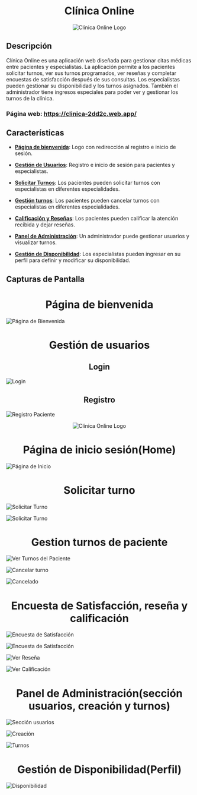 <div align="center">
  <h1>Clínica Online</h1>
</div>

<div align="center">
  <img src="https://firebasestorage.googleapis.com/v0/b/clinica-2dd2c.appspot.com/o/Logo.png?alt=media&token=ffc241b7-bb89-493e-bc80-057a828345df" alt="Clínica Online Logo" >
</div>

## Descripción

Clínica Online es una aplicación web diseñada para gestionar citas médicas entre pacientes y especialistas. La aplicación permite a los pacientes solicitar turnos, ver sus turnos programados, ver reseñas y completar encuestas de satisfacción después de sus consultas. Los especialistas pueden gestionar su disponibilidad y los turnos asignados. También el administrador tiene ingresos especiales para poder ver y gestionar los turnos de la clínica.

### Página web: https://clinica-2dd2c.web.app/

## Características

- [**Página de bienvenida**](#pagina-de-bienvenida): Logo con redirección al registro e inicio de sesión.

- [**Gestión de Usuarios**](#gestión-de-usuarios): Registro e inicio de sesión para pacientes y especialistas.
- [**Solicitar Turnos**](#solicitar-turnos): Los pacientes pueden solicitar turnos con especialistas en diferentes especialidades.
- [**Gestión turnos**](#gestion-turnos): Los pacientes pueden cancelar turnos con especialistas en diferentes especialidades.
- [**Calificación y Reseñas**](#calificación-y-reseñas): Los pacientes pueden calificar la atención recibida y dejar reseñas.
- [**Panel de Administración**](#panel-de-administración): Un administrador puede gestionar usuarios y visualizar turnos.
- [**Gestión de Disponibilidad**](#gestión-de-disponibilidad): Los especialistas pueden ingresar en su perfil para definir y modificar su disponibilidad.



## Capturas de Pantalla

<div id="pagina-de-bienvenida" align="center">
  <h1>Página de bienvenida</h1>
</div>

![Página de Bienvenida](https://firebasestorage.googleapis.com/v0/b/clinica-2dd2c.appspot.com/o/bienvenida.png?alt=media&token=fc408b53-f279-4961-b693-2c93728ac4b3)

<div id="gestión-de-usuarios" align="center">
  <h1>Gestión de usuarios</h1>
</div>

<div align="center">
  <h2>Login</h2>
</div>

![Login](https://firebasestorage.googleapis.com/v0/b/clinica-2dd2c.appspot.com/o/login.png?alt=media&token=5eb09fab-febf-4924-b76a-4c106eba6025)

<div align="center">
  <h2>Registro</h2>
</div>

![Registro Paciente](https://firebasestorage.googleapis.com/v0/b/clinica-2dd2c.appspot.com/o/registroPaciente.png?alt=media&token=6ed94ba3-48c5-4740-b9f7-4bcfadc87889)

<div align="center">
  <img src="https://firebasestorage.googleapis.com/v0/b/clinica-2dd2c.appspot.com/o/registroEspecialista.png?alt=media&token=62137d8b-8a36-490b-b403-a3a1320be59d" alt="Clínica Online Logo">
</div>

<div align="center">
  <h1>Página de inicio sesión(Home)</h1>
</div>

![Página de Inicio](https://firebasestorage.googleapis.com/v0/b/clinica-2dd2c.appspot.com/o/home1.png?alt=media&token=4fdfa78b-f30c-4246-b3dd-c73cd3a0b537)

<div id="solicitar-turnos" align="center">
  <h1>Solicitar turno</h1>
</div>

![Solicitar Turno](https://firebasestorage.googleapis.com/v0/b/clinica-2dd2c.appspot.com/o/solicitarTurnoPaciente.png?alt=media&token=d41cc727-db51-4470-b7ae-2f0262310ae9)

![Solicitar Turno](https://firebasestorage.googleapis.com/v0/b/clinica-2dd2c.appspot.com/o/solicitarTurnoPacienteExito.png?alt=media&token=1a5a913f-be07-429c-911c-f0b609a5ad23)


<div id"gestion-turnos" align="center">
  <h1>Gestion turnos de paciente</h1>
</div>

![Ver Turnos del Paciente](https://firebasestorage.googleapis.com/v0/b/clinica-2dd2c.appspot.com/o/misturnos.png?alt=media&token=0f19225e-4611-45c0-9b9c-31c2f281e836)

![Cancelar turno](https://firebasestorage.googleapis.com/v0/b/clinica-2dd2c.appspot.com/o/cancelarturno2.png?alt=media&token=c067e4cf-37e1-4eaa-9c58-0061059cf8a2)

![Cancelado](https://firebasestorage.googleapis.com/v0/b/clinica-2dd2c.appspot.com/o/canceladoTurno.png?alt=media&token=d9b1e12b-8b33-4a94-bd1a-214c17cdfb1b)

<div id="calificación-y-reseñas" align="center">
  <h1>Encuesta de Satisfacción, reseña y calificación</h1>
</div>

![Encuesta de Satisfacción](https://firebasestorage.googleapis.com/v0/b/clinica-2dd2c.appspot.com/o/misturnosEncuestaCalifi.png?alt=media&token=c92391d4-f630-4524-8ad3-9ec39f27bacb)

![Encuesta de Satisfacción](https://firebasestorage.googleapis.com/v0/b/clinica-2dd2c.appspot.com/o/verEncuesta.png?alt=media&token=237cbd09-6adf-4344-8dbf-81019682efcd)

![Ver Reseña](https://firebasestorage.googleapis.com/v0/b/clinica-2dd2c.appspot.com/o/verResena.png?alt=media&token=18517a79-f7d8-42ea-aeb4-9c3fe02c9ac5)

![Ver Calificación](https://firebasestorage.googleapis.com/v0/b/clinica-2dd2c.appspot.com/o/verCalif.png?alt=media&token=32afac08-437d-49c1-9b2f-60739af77f96)

<div id="panel-de-administración" align="center">
  <h1>Panel de Administración(sección usuarios, creación y turnos)</h1>
</div>

![Sección usuarios](https://firebasestorage.googleapis.com/v0/b/clinica-2dd2c.appspot.com/o/seccionUsuarios.png?alt=media&token=14532a35-1656-4cb5-8ae4-43c9f5af12ed)

![Creación](https://firebasestorage.googleapis.com/v0/b/clinica-2dd2c.appspot.com/o/seccionUsuarios2.png?alt=media&token=f389df37-cee4-42fc-947f-c1d0795667c3)

![Turnos](https://firebasestorage.googleapis.com/v0/b/clinica-2dd2c.appspot.com/o/turnos.png?alt=media&token=c21d2a1b-ea7c-4cef-88dc-90dff2b23e7a)


<div id="gestión-de-disponibilidad" align="center">
  <h1>Gestión de Disponibilidad(Perfil)</h1>
</div>

![Disponibilidad](https://firebasestorage.googleapis.com/v0/b/clinica-2dd2c.appspot.com/o/miPerfil.png?alt=media&token=32f28d64-3a36-4488-84df-ab51fa481742)